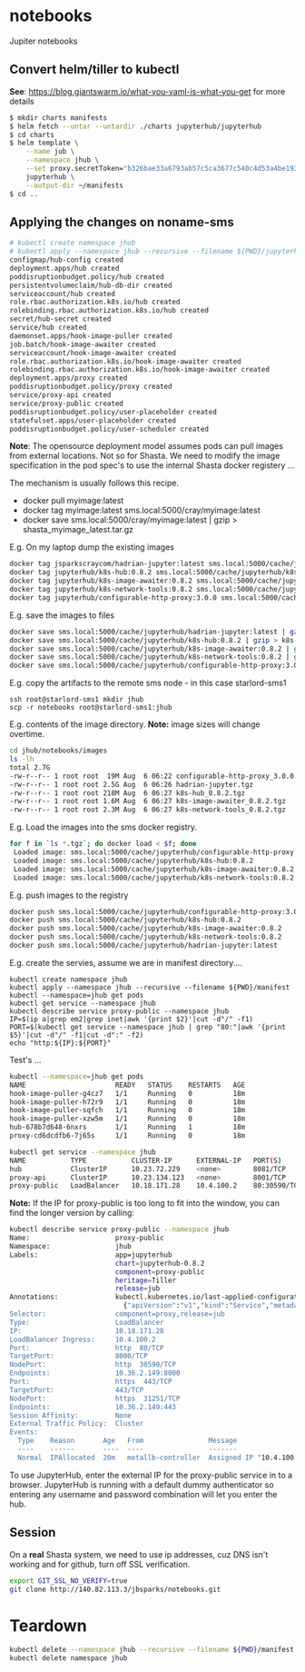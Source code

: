 # notebooks
Jupiter notebooks

## Convert helm/tiller to kubectl
__See__: https://blog.giantswarm.io/what-you-yaml-is-what-you-get for more details

```bash
$ mkdir charts manifests
$ helm fetch --untar --untardir ./charts jupyterhub/jupyterhub
$ cd charts
$ helm template \
    --name jub \
    --namespace jhub \
    --set proxy.secretToken="b326bae33a6793ab57c5ca3677c540c4d53a4be193c7551adcb0778018e05d97" \
    jupyterhub \
    --output-dir ~/manifests
$ cd ..
```

## Applying the changes on noname-sms

```bash
# kubectl create namespace jhub
# kubectl apply --namespace jhub --recursive --filename ${PWD}/jupyterhub
configmap/hub-config created
deployment.apps/hub created
poddisruptionbudget.policy/hub created
persistentvolumeclaim/hub-db-dir created
serviceaccount/hub created
role.rbac.authorization.k8s.io/hub created
rolebinding.rbac.authorization.k8s.io/hub created
secret/hub-secret created
service/hub created
daemonset.apps/hook-image-puller created
job.batch/hook-image-awaiter created
serviceaccount/hook-image-awaiter created
role.rbac.authorization.k8s.io/hook-image-awaiter created
rolebinding.rbac.authorization.k8s.io/hook-image-awaiter created
deployment.apps/proxy created
poddisruptionbudget.policy/proxy created
service/proxy-api created
service/proxy-public created
poddisruptionbudget.policy/user-placeholder created
statefulset.apps/user-placeholder created
poddisruptionbudget.policy/user-scheduler created
```

__Note__: The opensource deployment model assumes pods can pull images from external locations. Not so for Shasta. We need to modify the image specification in the pod spec's to use the internal Shasta docker registery ... 

The mechanism is usually follows this recipe.

* docker pull myimage:latest
* docker tag myimage:latest sms.local:5000/cray/myimage:latest
* docker save sms.local:5000/cray/myimage:latest | gzip > shasta_myimage_latest.tar.gz

E.g. On my laptop dump the existing images
```bash
docker tag jsparkscraycom/hadrian-jupyter:latest sms.local:5000/cache/jupyterhub/hadrian-jupyter:latest
docker tag jupyterhub/k8s-hub:0.8.2 sms.local:5000/cache/jupyterhub/k8s-hub:0.8.2
docker tag jupyterhub/k8s-image-awaiter:0.8.2 sms.local:5000/cache/jupyterhub/k8s-image-awaiter:0.8.2
docker tag jupyterhub/k8s-network-tools:0.8.2 sms.local:5000/cache/jupyterhub/k8s-network-tools:0.8.2
docker tag jupyterhub/configurable-http-proxy:3.0.0 sms.local:5000/cache/jupyterhub/configurable-http-proxy:3.0.0
```

E.g. save the images to files
```bash
docker save sms.local:5000/cache/jupyterhub/hadrian-jupyter:latest | gzip > hadrian-jupyter.tgz
docker save sms.local:5000/cache/jupyterhub/k8s-hub:0.8.2 | gzip > k8s-hub_0.8.2.tgz
docker save sms.local:5000/cache/jupyterhub/k8s-image-awaiter:0.8.2 | gzip > k8s-image-awaiter_0.8.2.tgz
docker save sms.local:5000/cache/jupyterhub/k8s-network-tools:0.8.2 | gzip > k8s-network-tools_0.8.2.tgz
docker save sms.local:5000/cache/jupyterhub/configurable-http-proxy:3.0.0 | gzip > configurable-http-proxy_3.0.0.tgz
```

E.g. copy the artifacts to the remote sms node - in this case starlord-sms1

```
ssh root@starlord-sms1 mkdir jhub 
scp -r notebooks root@starlord-sms1:jhub
```

E.g. contents of the image directory. __Note:__ image sizes will change overtime.
```bash
cd jhub/notebooks/images 
ls -lh
total 2.7G
-rw-r--r-- 1 root root  19M Aug  6 06:22 configurable-http-proxy_3.0.0.tgz
-rw-r--r-- 1 root root 2.5G Aug  6 06:26 hadrian-jupyter.tgz
-rw-r--r-- 1 root root 218M Aug  6 06:27 k8s-hub_0.8.2.tgz
-rw-r--r-- 1 root root 1.6M Aug  6 06:27 k8s-image-awaiter_0.8.2.tgz
-rw-r--r-- 1 root root 2.3M Aug  6 06:27 k8s-network-tools_0.8.2.tgz
```
E.g. Load the images into the sms docker registry.
```bash
for f in `ls *.tgz`; do docker load < $f; done
 Loaded image: sms.local:5000/cache/jupyterhub/configurable-http-proxy:3.0.0
 Loaded image: sms.local:5000/cache/jupyterhub/k8s-hub:0.8.2
 Loaded image: sms.local:5000/cache/jupyterhub/k8s-image-awaiter:0.8.2
 Loaded image: sms.local:5000/cache/jupyterhub/k8s-network-tools:0.8.2
```

E.g. push images to the registry
```bash
docker push sms.local:5000/cache/jupyterhub/configurable-http-proxy:3.0.0
docker push sms.local:5000/cache/jupyterhub/k8s-hub:0.8.2
docker push sms.local:5000/cache/jupyterhub/k8s-image-awaiter:0.8.2
docker push sms.local:5000/cache/jupyterhub/k8s-network-tools:0.8.2
docker push sms.local:5000/cache/jupyterhub/hadrian-jupyter:latest
```

E.g. create the servies, assume we are in manifest directory....
```
kubectl create namespace jhub
kubectl apply --namespace jhub --recursive --filename ${PWD}/manifest
kubectl --namespace=jhub get pods
kubectl get service --namespace jhub
kubectl describe service proxy-public --namespace jhub
IP=$(ip a|grep em2|grep inet|awk '{print $2}'|cut -d"/" -f1)
PORT=$(kubectl get service --namespace jhub | grep "80:"|awk '{print $5}'|cut -d"/" -f1|cut -d":" -f2)
echo "http:${IP}:${PORT}"
```

Test's ...

```bash
kubectl --namespace=jhub get pods
NAME                      READY   STATUS    RESTARTS   AGE
hook-image-puller-g4cz7   1/1     Running   0          18m
hook-image-puller-h72r9   1/1     Running   0          18m
hook-image-puller-sqfch   1/1     Running   0          18m
hook-image-puller-xzw5m   1/1     Running   0          18m
hub-678b7d648-6nxrs       1/1     Running   1          18m
proxy-cd6dcdfb6-7j65s     1/1     Running   0          18m
```

```bash
kubectl get service --namespace jhub
NAME           TYPE           CLUSTER-IP      EXTERNAL-IP   PORT(S)                      AGE
hub            ClusterIP      10.23.72.229    <none>        8081/TCP                     19m
proxy-api      ClusterIP      10.23.134.123   <none>        8001/TCP                     19m
proxy-public   LoadBalancer   10.18.171.28    10.4.100.2    80:30590/TCP,443:31251/TCP   19m
```

__Note:__
If the IP for proxy-public is too long to fit into the window, you can find the longer version by calling:

```bash
kubectl describe service proxy-public --namespace jhub
Name:                     proxy-public
Namespace:                jhub
Labels:                   app=jupyterhub
                          chart=jupyterhub-0.8.2
                          component=proxy-public
                          heritage=Tiller
                          release=jub
Annotations:              kubectl.kubernetes.io/last-applied-configuration:
                            {"apiVersion":"v1","kind":"Service","metadata":{"annotations":{},"labels":{"app":"jupyterhub","chart":"jupyterhub-0.8.2","component":"prox...
Selector:                 component=proxy,release=jub
Type:                     LoadBalancer
IP:                       10.18.171.28
LoadBalancer Ingress:     10.4.100.2
Port:                     http  80/TCP
TargetPort:               8000/TCP
NodePort:                 http  30590/TCP
Endpoints:                10.36.2.149:8000
Port:                     https  443/TCP
TargetPort:               443/TCP
NodePort:                 https  31251/TCP
Endpoints:                10.36.2.149:443
Session Affinity:         None
External Traffic Policy:  Cluster
Events:
  Type    Reason       Age   From                Message
  ----    ------       ----  ----                -------
  Normal  IPAllocated  20m   metallb-controller  Assigned IP "10.4.100.2"
  ```

To use JupyterHub, enter the external IP for the proxy-public service in to a browser. JupyterHub is running with a default dummy authenticator so entering any username and password combination will let you enter the hub.

## Session

On a __real__ Shasta system, we need to use ip addresses, cuz DNS isn't working and for github, turn off SSL verification.

```bash
export GIT_SSL_NO_VERIFY=true
git clone http://140.82.113.3/jbsparks/notebooks.git
```

# Teardown

```bash
kubectl delete --namespace jhub --recursive --filename ${PWD}/manifest
kubectl delete namespace jhub
```
